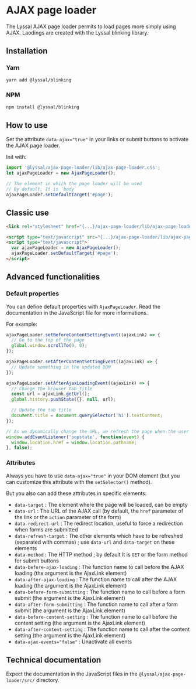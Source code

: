# AJAX page loader

The Lyssal AJAX page loader permits to load pages more simply using AJAX.
Laodings are created with the Lyssal blinking library.


## Installation

### Yarn

```bash
yarn add @lyssal/blinking
```

### NPM

```bash
npm install @lyssal/blinking
```


## How to use

Set the attribute `data-ajax="true"` in your links or submit buttons to activate the AJAX page loader.

Init with:

```js
import '@lyssal/ajax-page-loader/lib/ajax-page-loader.css';
let ajaxPageLoader = new AjaxPageLoader();

// The element in which the page loader will be used
// By default, It is `body`
ajaxPageLoader.setDefaultTarget('#page');
```


## Classic use

```html
<link rel="stylesheet" href="{...}/ajax-page-loader/lib/ajax-page-loader.css">

<script type="text/javascript" src="{...}/ajax-page-loader/lib/ajax-page-loader.var.js"></script>
<script type="text/javascript">
  var ajaxPageLoader = new AjaxPageLoader();
  ajaxPageLoader.setDefaultTarget('#page');
</script>
```


## Advanced functionalities

### Default properties

You can define default properties with `AjaxPageLoader`.
Read the documentation in the JavaScript file for more informations.

For example:

```js
ajaxPageLoader.setBeforeContentSettingEvent((ajaxLink) => {
  // Go to the top of the page
  global.window.scrollTo(0, 0);
});

ajaxPageLoader.setAfterContentSettingEvent((ajaxLink) => {
  // Update something in the updated DOM
});

ajaxPageLoader.setAfterAjaxLoadingEvent((ajaxLink) => {
  // Change the browser tab title
  const url = ajaxLink.getUrl();
  global.history.pushState({}, null, url);

  // Update the tab title
  document.title = document.querySelector('h1').textContent;
});

// As we dynamically change the URL, we refresh the page when the user use back / forward buttons
window.addEventListener('popstate', function(event) {
  window.location.href = window.location.pathname;
}, false);
```


### Attributes

Always you have to use `data-ajax="true"` in your DOM element (but you can customize this attribute with the `setSelector()` method).

But you also can add these attributes in specific elements:

 * `data-target` : The element where the page will be loaded, can be empty
 * `data-url` : The URL of the AJAX call (by default, the `href` parameter of the link or the `action` parameter of the form)
 * `data-redirect-url` : The redirect location, useful to force a redirection when forms are submitted
 * `data-refresh-target` : The other elements which have to be refreshed (separated with commas) ; use `data-url` and `data-target` on these elements
 * `data-method` : The HTTP method ; by default It is `GET` or the form method for submit buttons
 * `data-before-ajax-loading` : The function name to call before the AJAX loading (the argument is the AjaxLink element)
 * `data-after-ajax-loading` : The function name to call after the AJAX loading (the argument is the AjaxLink element)
 * `data-before-form-submitting` : The function name to call before a form submit (the argument is the AjaxLink element)
 * `data-after-form-submitting` : The function name to call after a form submit (the argument is the AjaxLink element)
 * `data-before-content-setting` : The function name to call before the content setting (the argument is the AjaxLink element)
 * `data-after-content-setting` : The function name to call after the content setting (the argument is the AjaxLink element)
 * `data-ajax-events="false"` : Unactivate all events


## Technical documentation

Expect the documentation in the JavaScript files in the `@lyssal/ajax-page-loader/src/` directory.
